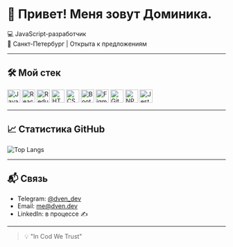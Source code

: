 # 👋 Привет! Меня зовут Доминика.

💻 JavaScript-разработчик  
📍 Санкт-Петербург | Открыта к предложениям  

---

## 🛠 Мой стек

<p>
  <p>
  <img src="https://cdn.jsdelivr.net/gh/devicons/devicon/icons/javascript/javascript-original.svg" height="30" alt="JavaScript" />
  <img src="https://cdn.jsdelivr.net/gh/devicons/devicon/icons/react/react-original.svg" height="30" alt="React" />
  <img src="https://cdn.jsdelivr.net/gh/devicons/devicon/icons/redux/redux-original.svg" height="30" alt="Redux" />
  <img src="https://cdn.jsdelivr.net/gh/devicons/devicon/icons/html5/html5-original.svg" height="30" alt="HTML5" />
  <img src="https://cdn.jsdelivr.net/gh/devicons/devicon/icons/css3/css3-original.svg" height="30" alt="CSS3" />
  <img src="https://cdn.jsdelivr.net/gh/devicons/devicon/icons/bootstrap/bootstrap-original.svg" height="30" alt="Bootstrap" />
  <img src="https://cdn.jsdelivr.net/gh/devicons/devicon/icons/figma/figma-original.svg" height="30" alt="Figma" />
  <img src="https://cdn.jsdelivr.net/gh/devicons/devicon/icons/git/git-original.svg" height="30" alt="Git" />
  <img src="https://cdn.jsdelivr.net/gh/devicons/devicon/icons/npm/npm-original-wordmark.svg" height="30" alt="NPM" />
  <img src="https://cdn.jsdelivr.net/gh/devicons/devicon/icons/jest/jest-plain.svg" height="30" alt="Jest" />
</p>

</p>

---

## 📈 Статистика GitHub

![Top Langs](https://github-readme-stats.vercel.app/api/top-langs/?username=dven-dev&layout=compact&theme=github_dark)

---

## 📬 Связь

- Telegram: [@dven_dev](https://t.me/dven_dev)  
- Email: me@dven.dev 
- LinkedIn: в процессе ✍️

---

> 💡 "In Cod We Trust"
